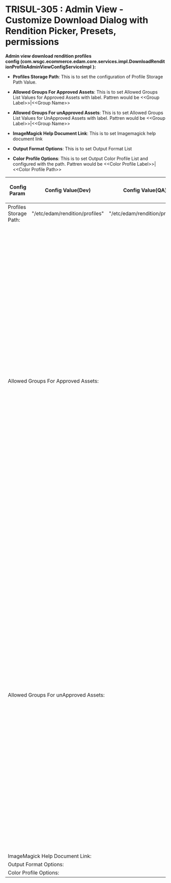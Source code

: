
    
# TRISUL-305 : Admin View - Customize Download Dialog with Rendition Picker, Presets, permissions
    
<div class="3D&quot;Section1&quot;">
        
**Admin view download rendition profiles config&nbsp;(com.wsgc.ecommerce.edam.core.services.impl.DownloadRenditionProfileAdminViewConfigServiceImpl** **):**

- **Profiles Storage Path**: This is to set the configuration of&nbsp;Profile Storage Path Value.

- **Allowed Groups For Approved Assets**: This is to set&nbsp;Allowed Groups List Values for Approved Assets with label. Pattren would be &lt;&lt;Group Label&gt;&gt;|&lt;&lt;Group Name&gt;&gt;
- **Allowed Groups For unApproved Assets**: This is to set&nbsp;Allowed Groups List Values for UnApproved Assets with label. Pattren would be &lt;&lt;Group Label&gt;&gt;|&lt;&lt;Group Name&gt;&gt;
- **ImageMagick Help Document Link**: This is to set&nbsp;Imagemagick help document link
- **Output Format Options**: This is to set&nbsp;Output Format List
- **Color Profile Options**: This is to set&nbsp;Output Color Profile List and configured with the path. Pattren would be &lt;&lt;Color Profile Label&gt;&gt;|&lt;&lt;Color Profile Path&gt;&gt;

<div class="3D&quot;table-wrap&quot;">
<table class="3D&quot;relative-table" confluencetable="" style="">
<colgroup>
<col style="">
<col style="">
<col style="">
<col style="">
<col style="">
</colgroup>
<thead>
<tr>
<th style="" class="3D&quot;confluenceTh&quot;"><p><span style="" >&nbsp;Config Param</span></p></th>
<th style="" class="3D&quot;confluenceTh&quot;"><p><span style="" >Config Value(Dev)</span></p></th>
<th style="" class="3D&quot;confluenceTh&quot;"><p><span style="" >Config Value(QA)</span></p></th>
<th style="" class="3D&quot;confluenceTh&quot;"><p><span style="" >Config Value(UAT)</span></p></th>
<th style="" class="3D&quot;confluenceTh&quot;"><p><span style="" >Config Value(PROD)</span></p></th>
</tr>
</thead>
<tbody>
<tr>
<td style="" class="3D&quot;confluenceTd&quot;">Profiles Storage Path:</td>
<td style="" class="3D&quot;confluenceTd&quot;"><p>"/etc/edam/rendition/profiles"</p></td>
<td style="" class="3D&quot;confluenceTd&quot;"><p>"/etc/edam/rendition/profiles"</p></td>
<td style="" class="3D&quot;confluenceTd&quot;"><p>"/etc/edam/rendition/profiles"</p></td>
<td style="" class="3D&quot;confluenceTd&quot;">"/etc/edam/rendition/profiles"</td>
</tr>
<tr>
<td colspan="3D&quot;1&quot;" class="3D&quot;confluenceTd&quot;">Allowed Groups For Approved Assets:</td>
<td colspan="3D&quot;1&quot;" class="3D&quot;confluenceTd&quot;">["MG:Production|APR_EDAM_DEV_MG_Production", "MG:Merchants|APR_EDAM_DEV_MG_Merchants", "MG:Creative|APR_EDAM_DEV_MG_Creative","MG:Marketing|APR_EDAM_DEV_MG_Marketing", "MG:GeneralUsers|APR_EDAM_DEV_MG_GeneralUsers", "MG:3rdPartyContributor|APR_EDAM_DEV_MG_3rdPartyContributor", "MG:Vendor|APR_EDAM_DEV_MG_Vendor", "WS:Production|APR_EDAM_DEV_WS_Production", "WS:Merchants|APR_EDAM_DEV_WS_Merchants", "WS:GeneralUsers|APR_EDAM_DEV_WS_GeneralUsers", "WS:3rdPartyContributor|APR_EDAM_DEV_WS_3rdPartyContributor", "WS:Vendors|APR_EDAM_DEV_WS_Vendors", "RJ:Production|APR_EDAM_DEV_RJ_Production", "RJ:Merchants|APR_EDAM_DEV_RJ_Merchants", "RJ:GeneralUsers|APR_EDAM_DEV_RJ_GeneralUsers", "RJ:Marketing|APR_EDAM_DEV_RJ_Marketing", "RJ:DT|APR_EDAM_DEV_RJ_DT", "RJ:RT|APR_EDAM_DEV_RJ_RT", "RJ:ViewOnly|APR_EDAM_DEV_RJ_ViewOnly", "RJ:3rdPartyContributor|APR_EDAM_DEV_RJ_3rdPartyContributor", "RJ:Vendor|APR_EDAM_DEV_RJ_Vendor", "PB:Production|APR_EDAM_DEV_PB_Production", "PB:Merchants|APR_EDAM_DEV_PB_Merchants", "PB:Separators|APR_EDAM_DEV_PB_Separators", "PB:PRSocial|APR_EDAM_DEV_PB_PRSocial", "PB:Photographers|APR_EDAM_DEV_PB_Photographers", "PB:GeneralUsers|APR_EDAM_DEV_PB_GeneralUsers", "PB:Franchise|APR_EDAM_DEV_PB_Franchise", "PK:Production|APR_EDAM_DEV_PK_Production", "PK:Merchants|APR_EDAM_DEV_PK_Merchants", "PK:Separators|APR_EDAM_DEV_PK_Separators", "PK:PRSocial|APR_EDAM_DEV_PK_PRSocial", "PK:Photographers|APR_EDAM_DEV_PK_Photographers", "PK:GeneralUsers|APR_EDAM_DEV_PK_GeneralUsers", "PK:Franchise|APR_EDAM_DEV_PK_Franchise", "PT:Production|APR_EDAM_DEV_PT_Production", "PT:Merchants|APR_EDAM_DEV_PT_Merchants", "PT:Separators|APR_EDAM_DEV_PT_Separators", "PT:PRSocial|APR_EDAM_DEV_PT_PRSocial", "PT:Photographers|APR_EDAM_DEV_PT_Photographers", "PT:GeneralUsers|APR_EDAM_DEV_PT_GeneralUsers", "PT:Franchise|APR_EDAM_DEV_PT_Franchise", "WE:ReadOnly|APR_EDAM_DEV_WE_ReadOnly", "WE:Production|APR_EDAM_DEV_WE_Production", "WE:Merchants|APR_EDAM_DEV_WE_Merchants", "WE:Separators|APR_EDAM_DEV_WE_Separators", "WE:PRSocial|APR_EDAM_DEV_WE_PRSocial", "WE:Photographers|APR_EDAM_DEV_WE_Photographers", "WE:GeneralUsers|APR_EDAM_DEV_WE_GeneralUsers", "WE:Franchise|APR_EDAM_DEV_WE_Franchise"]</td><td colspan="3D&quot;1&quot;" class="3D&quot;confluenceTd&quot;">["MG:Production|APR_EDAM_QA_MG_Production", "MG:Merchants|APR_EDAM_QA_MG_Merchants", "MG:Creative|APR_EDAM_QA_MG_Creative", "MG:Marketing|APR_EDAM_QA_MG_Marketing", "MG:GeneralUsers|APR_EDAM_QA_MG_GeneralUsers", "MG:3rdPartyContributor|APR_EDAM_QA_MG_3rdPartyContributor", "MG:Vendor|APR_EDAM_QA_MG_Vendor", "WS:Production|APR_EDAM_QA_WS_Production", "WS:Merchants|APR_EDAM_QA_WS_Merchants", "WS:GeneralUsers|APR_EDAM_QA_WS_GeneralUsers", "WS:3rdPartyContributor|APR_EDAM_QA_WS_3rdPartyContributor", "WS:Vendors|APR_EDAM_QA_WS_Vendors", "RJ:Production|APR_EDAM_QA_RJ_Production", "RJ:Merchants|APR_EDAM_QA_RJ_Merchants", "RJ:GeneralUsers|APR_EDAM_QA_RJ_GeneralUsers", "RJ:Marketing|APR_EDAM_QA_RJ_Marketing", 
"RJ:DT|APR_EDAM_QA_RJ_DT", "RJ:RT|APR_EDAM_QA_RJ_RT", "RJ:ViewOnly|APR_EDAM_QA_RJ_ViewOnly", "RJ:3rdPartyContributor|APR_EDAM_QA_RJ_3rdPartyContributor", "RJ:Vendor|APR_EDAM_QA_RJ_Vendor", "PB:Production|APR_EDAM_QA_PB_Production", "PB:Merchants|APR_EDAM_QA_PB_Merchants", "PB:Separators|APR_EDAM_QA_PB_Separators", "PB:PRSocial|APR_EDAM_QA_PB_PRSocial", "PB:Photographers|APR_EDAM_QA_PB_Photographers", "PB:GeneralUsers|APR_EDAM_QA_PB_GeneralUsers", "PB:Franchise|APR_EDAM_QA_PB_Franchise", "PK:Production|APR_EDAM_QA_PK_Production", "PK:Merchants|APR_EDAM_QA_PK_Merchants", "PK:Separators|APR_EDAM_QA_PK_Separators", "PK:PRSocial|APR_EDAM_QA_PK_PRSocial", "PK:Photographers|APR_EDAM_QA_PK_Photographers", "PK:GeneralUsers|APR_EDAM_QA_PK_GeneralUsers", "PK:Franchise|APR_EDAM_QA_PK_Franchise", "PT:Production|APR_EDAM_QA_PT_Production", "PT:Merchants|APR_EDAM_QA_PT_Merchants", "PT:Separators|APR_EDAM_QA_PT_Separators", "PT:PRSocial|APR_EDAM_QA_PT_PRSocial", "PT:Photographers|APR_EDAM_QA_PT_Photographers", "PT:GeneralUsers|APR_EDAM_QA_PT_GeneralUsers", "PT:Franchise|APR_EDAM_QA_PT_Franchise", "WE:ReadOnly|APR_EDAM_QA_WE_ReadOnly", "WE:Production|APR_EDAM_QA_WE_Production", "WE:Merchants|APR_EDAM_QA_WE_Merchants", "WE:Separators|APR_EDAM_QA_WE_Separators", "WE:PRSocial|APR_EDAM_QA_WE_PRSocial", "WE:Photographers|APR_EDAM_QA_WE_Photographers", "WE:GeneralUsers|APR_EDAM_QA_WE_GeneralUsers", "WE:Franchise|APR_EDAM_QA_WE_Franchise"]</td>
<td colspan="3D&quot;1&quot;" class="3D&quot;confluenceTd&quot;">["MG:Production|APR_EDAM_UAT_MG_Production", "MG:Merchants|APR_EDAM_UAT_MG_Merchants", "MG:Creative|APR_EDAM_UAT_MG_Creative", "MG:Marketing|APR_EDAM_UAT_MG_Marketing", "MG:GeneralUsers|APR_EDAM_UAT_MG_GeneralUsers", "MG:3rdPartyContributor|APR_EDAM_UAT_MG_3rdPartyContributor", "MG:Vendor|APR_EDAM_UAT_MG_Vendor", "WS:Production|APR_EDAM_UAT_WS_Production", "WS:Merchants|APR_EDAM_UAT_WS_Merchants", "WS:GeneralUsers|APR_EDAM_UAT_WS_GeneralUsers", "WS:3rdPartyContributor|APR_EDAM_UAT_WS_3rdPartyContributor", "WS:Vendors|APR_EDAM_UAT_WS_Vendors", "RJ:Production|APR_EDAM_UAT_RJ_Production", "RJ:Merchants|APR_EDAM_UAT_RJ_Merchants", "RJ:GeneralUsers|APR_EDAM_UAT_RJ_GeneralUsers", "RJ:Marketing|APR_EDAM_UAT_RJ_Marketing", "RJ:DT|APR_EDAM_UAT_RJ_DT", "RJ:RT|APR_EDAM_UAT_RJ_RT", "RJ:ViewOnly|APR_EDAM_UAT_RJ_ViewOnly", "RJ:3rdPartyContributor|APR_EDAM_UAT_RJ_3rdPartyContributor", "RJ:Vendor|APR_EDAM_UAT_RJ_Vendor", "PB:Production|APR_EDAM_UAT_PB_Production", "PB:Merchants|APR_EDAM_UAT_PB_Merchants", "PB:Separators|APR_EDAM_UAT_PB_Separators", "PB:PRSocial|APR_EDAM_UAT_PB_PRSocial", "PB:Photographers|APR_EDAM_UAT_PB_Photographers", "PB:GeneralUsers|APR_EDAM_UAT_PB_GeneralUsers", "PB:Franchise|APR_EDAM_UAT_PB_Franchise", "PK:Production|APR_EDAM_UAT_PK_Production", "PK:Merchants|APR_EDAM_UAT_PK_Merchants", "PK:Separators|APR_EDAM_UAT_PK_Separators", "PK:PRSocial|APR_EDAM_UAT_PK_PRSocial", "PK:Photographers|APR_EDAM_UAT_PK_Photographers", "PK:GeneralUsers|APR_EDAM_UAT_PK_GeneralUsers", "PK:Franchise|APR_EDAM_UAT_PK_Franchise", "PT:Production|APR_EDAM_UAT_PT_Production", "PT:Merchants|APR_EDAM_UAT_PT_Merchants", "PT:Separators|APR_EDAM_UAT_PT_Separators", "PT:PRSocial|APR_EDAM_UAT_PT_PRSocial", "PT:Photographers|APR_EDAM_UAT_PT_Photographers", "PT:GeneralUsers|APR_EDAM_UAT_PT_GeneralUsers", "PT:Franchise|APR_EDAM_UAT_PT_Franchise", "WE:ReadOnly|APR_EDAM_UAT_WE_ReadOnly", "WE:Production|APR_EDAM_UAT_WE_Production", "WE:Merchants|APR_EDAM_UAT_WE_Merchants", "WE:Separators|APR_EDAM_UAT_WE_Separators", "WE:PRSocial|APR_EDAM_UAT_WE_PRSocial", "WE:Photographers|APR_EDAM_UAT_WE_Photographers", "WE:GeneralUsers|APR_EDAM_UAT_WE_GeneralUsers", "WE:Franchise|APR_EDAM_UAT_WE_Franchise"]</td>
<td colspan="3D&quot;1&quot;" class="3D&quot;confluenceTd&quot;">["MG:Production|APR_EDAMMG_Production", "MG:Merchants|APR_EDAMMG_Merchants", "MG:Creative|APR_EDAMMG_Creative", "MG:Marketing|APR_EDAMMG_Marketing", "MG:GeneralUsers|APR_EDAMMG_GeneralUsers", "MG:3rdPartyContributor|APR_EDAMMG_3rdPartyContributor", "MG:Vendor|APR_EDAMMG_Vendor", "WS:Production|APR_EDAMWS_Production", "WS:Merchants|APR_EDAMWS_Merchants", "WS:GeneralUsers|APR_EDAMWS_GeneralUsers", "WS:3rdPartyContributor|APR_EDAMWS_3rdPartyContributor", "WS:Vendors|APR_EDAMWS_Vendors", "RJ:Production|APR_EDAMRJ_Production", "RJ:Merchants|APR_EDAMRJ_Merchants", "RJ:GeneralUsers|APR_EDAMRJ_GeneralUsers", "RJ:Marketing|APR_EDAMRJ_Marketing", "RJ:DT|APR_EDAMRJ_DT", "RJ:RT|APR_EDAMRJ_RT", "RJ:ViewOnly|APR_EDAMRJ_ViewOnly", "RJ:3rdPartyContributor|APR_EDAMRJ_3rdPartyContributor", "RJ:Vendor|APR_EDAMRJ_Vendor", "PB:Production|APR_EDAMPB_Production", "PB:Merchants|APR_EDAMPB_Merchants", "PB:Separators|APR_EDAMPB_Separators", "PB:PRSocial|APR_EDAMPB_PRSocial", "PB:Photographers|APR_EDAMPB_Photographers", "PB:GeneralUsers|APR_EDAMPB_GeneralUsers", "PB:Franchise|APR_EDAMPB_Franchise", "PK:Production|APR_EDAMPK_Production", "PK:Merchants|APR_EDAMPK_Merchants", "PK:Separators|APR_EDAMPK_Separators", "PK:PRSocial|APR_EDAMPK_PRSocial", "PK:Photographers|APR_EDAMPK_Photographers", "PK:GeneralUsers|APR_EDAMPK_GeneralUsers", "PK:Franchise|APR_EDAMPK_Franchise", "PT:Production|APR_EDAMPT_Production", "PT:Merchants|APR_EDAMPT_Merchants", "PT:Separators|APR_EDAMPT_Separators", "PT:PRSocial|APR_EDAMPT_PRSocial", "PT:Photographers|APR_EDAMPT_Photographers", "PT:GeneralUsers|APR_EDAMPT_GeneralUsers", "PT:Franchise|APR_EDAMPT_Franchise", "WE:ReadOnly|APR_EDAMWE_ReadOnly", "WE:Production|APR_EDAMWE_Production", "WE:Merchants|APR_EDAMWE_Merchants", "WE:Separators|APR_EDAMWE_Separators", "WE:PRSocial|APR_EDAMWE_PRSocial", "WE:Photographers|APR_EDAMWE_Photographers", "WE:GeneralUsers|APR_EDAMWE_GeneralUsers", "WE:Franchise|APR_EDAMWE_Franchise"]</td>
</tr>
<tr>
<td colspan="3D&quot;1&quot;" class="3D&quot;confluenceTd&quot;">Allowed Groups For unApproved Assets:</td>
<td colspan="3D&quot;1&quot;" class="3D&quot;confluenceTd&quot;">["MG:Production|APR_EDAM_DEV_MG_Production", "MG:Merchants|APR_EDAM_DEV_MG_Merchants", "MG:Creative|APR_EDAM_DEV_MG_Creative","MG:Marketing|APR_EDAM_DEV_MG_Marketing", "MG:GeneralUsers|APR_EDAM_DEV_MG_GeneralUsers", "MG:3rdPartyContributor|APR_EDAM_DEV_MG_3rdPartyContributor", "MG:Vendor|APR_EDAM_DEV_MG_Vendor", "WS:Production|APR_EDAM_DEV_WS_Production", "WS:Merchants|APR_EDAM_DEV_WS_Merchants", "WS:GeneralUsers|APR_EDAM_DEV_WS_GeneralUsers", "WS:3rdPartyContributor|APR_EDAM_DEV_WS_3rdPartyContributor", "WS:Vendors|APR_EDAM_DEV_WS_Vendors", "RJ:Production|APR_EDAM_DEV_RJ_Production", "RJ:Merchants|APR_EDAM_DEV_RJ_Merchants", "RJ:GeneralUsers|APR_EDAM_DEV_RJ_GeneralUsers", "RJ:Marketing|APR_EDAM_DEV_RJ_Marketing", "RJ:DT|APR_EDAM_DEV_RJ_DT", "RJ:RT|APR_EDAM_DEV_RJ_RT", "RJ:ViewOnly|APR_EDAM_DEV_RJ_ViewOnly", "RJ:3rdPartyContributor|APR_EDAM_DEV_RJ_3rdPartyContributor", "RJ:Vendor|APR_EDAM_DEV_RJ_Vendor", "PB:Production|APR_EDAM_DEV_PB_Production", "PB:Merchants|APR_EDAM_DEV_PB_Merchants", "PB:Separators|APR_EDAM_DEV_PB_Separators", "PB:PRSocial|APR_EDAM_DEV_PB_PRSocial", "PB:Photographers|APR_EDAM_DEV_PB_Photographers", "PB:GeneralUsers|APR_EDAM_DEV_PB_GeneralUsers", "PB:Franchise|APR_EDAM_DEV_PB_Franchise", "PK:Production|APR_EDAM_DEV_PK_Production", "PK:Merchants|APR_EDAM_DEV_PK_Merchants", "PK:Separators|APR_EDAM_DEV_PK_Separators", "PK:PRSocial|APR_EDAM_DEV_PK_PRSocial", "PK:Photographers|APR_EDAM_DEV_PK_Photographers", "PK:GeneralUsers|APR_EDAM_DEV_PK_GeneralUsers", "PK:Franchise|APR_EDAM_DEV_PK_Franchise", "PT:Production|APR_EDAM_DEV_PT_Production", "PT:Merchants|APR_EDAM_DEV_PT_Merchants", "PT:Separators|APR_EDAM_DEV_PT_Separators", "PT:PRSocial|APR_EDAM_DEV_PT_PRSocial", "PT:Photographers|APR_EDAM_DEV_PT_Photographers", "PT:GeneralUsers|APR_EDAM_DEV_PT_GeneralUsers", "PT:Franchise|APR_EDAM_DEV_PT_Franchise", "WE:ReadOnly|APR_EDAM_DEV_WE_ReadOnly", "WE:Production|APR_EDAM_DEV_WE_Production", "WE:Merchants|APR_EDAM_DEV_WE_Merchants", "WE:Separators|APR_EDAM_DEV_WE_Separators", "WE:PRSocial|APR_EDAM_DEV_WE_PRSocial", "WE:Photographers|APR_EDAM_DEV_WE_Photographers", "WE:GeneralUsers|APR_EDAM_DEV_WE_GeneralUsers", "WE:Franchise|APR_EDAM_DEV_WE_Franchise"]</td>
<td colspan="3D&quot;1&quot;" class="3D&quot;confluenceTd&quot;">["MG:Production|APR_EDAM_QA_MG_Production", "MG:Merchants|APR_EDAM_QA_MG_Merchants", "MG:Creative|APR_EDAM_QA_MG_Creative", "MG:Marketing|APR_EDAM_QA_MG_Marketing", "MG:GeneralUsers|APR_EDAM_QA_MG_GeneralUsers", "MG:3rdPartyContributor|APR_EDAM_QA_MG_3rdPartyContributor", "MG:Vendor|APR_EDAM_QA_MG_Vendor", "WS:Production|APR_EDAM_QA_WS_Production", "WS:Merchants|APR_EDAM_QA_WS_Merchants", "WS:GeneralUsers|APR_EDAM_QA_WS_GeneralUsers", "WS:3rdPartyContributor|APR_EDAM_QA_WS_3rdPartyContributor", "WS:Vendors|APR_EDAM_QA_WS_Vendors", "RJ:Production|APR_EDAM_QA_RJ_Production", "RJ:Merchants|APR_EDAM_QA_RJ_Merchants", "RJ:GeneralUsers|APR_EDAM_QA_RJ_GeneralUsers", "RJ:Marketing|APR_EDAM_QA_RJ_Marketing", "RJ:DT|APR_EDAM_QA_RJ_DT", "RJ:RT|APR_EDAM_QA_RJ_RT", "RJ:ViewOnly|APR_EDAM_QA_RJ_ViewOnly", "RJ:3rdPartyContributor|APR_EDAM_QA_RJ_3rdPartyContributor", "RJ:Vendor|APR_EDAM_QA_RJ_Vendor", "PB:Production|APR_EDAM_QA_PB_Production", "PB:Merchants|APR_EDAM_QA_PB_Merchants", "PB:Separators|APR_EDAM_QA_PB_Separators", "PB:PRSocial|APR_EDAM_QA_PB_PRSocial", "PB:Photographers|APR_EDAM_QA_PB_Photographers", "PB:GeneralUsers|APR_EDAM_QA_PB_GeneralUsers", "PB:Franchise|APR_EDAM_QA_PB_Franchise", "PK:Production|APR_EDAM_QA_PK_Production", "PK:Merchants|APR_EDAM_QA_PK_Merchants", "PK:Separators|APR_EDAM_QA_PK_Separators", "PK:PRSocial|APR_EDAM_QA_PK_PRSocial", "PK:Photographers|APR_EDAM_QA_PK_Photographers", "PK:GeneralUsers|APR_EDAM_QA_PK_GeneralUsers", "PK:Franchise|APR_EDAM_QA_PK_Franchise", "PT:Production|APR_EDAM_QA_PT_Production", "PT:Merchants|APR_EDAM_QA_PT_Merchants", "PT:Separators|APR_EDAM_QA_PT_Separators", "PT:PRSocial|APR_EDAM_QA_PT_PRSocial", "PT:Photographers|APR_EDAM_QA_PT_Photographers", "PT:GeneralUsers|APR_EDAM_QA_PT_GeneralUsers", "PT:Franchise|APR_EDAM_QA_PT_Franchise", "WE:ReadOnly|APR_EDAM_QA_WE_ReadOnly", "WE:Production|APR_EDAM_QA_WE_Production", "WE:Merchants|APR_EDAM_QA_WE_Merchants", "WE:Separators|APR_EDAM_QA_WE_Separators", "WE:PRSocial|APR_EDAM_QA_WE_PRSocial", "WE:Photographers|APR_EDAM_QA_WE_Photographers", "WE:GeneralUsers|APR_EDAM_QA_WE_GeneralUsers", "WE:Franchise|APR_EDAM_QA_WE_Franchise"]</td>
<td colspan="3D&quot;1&quot;" class="3D&quot;confluenceTd&quot;">["MG:Production|APR_EDAM_UAT_MG_Production", "MG:Merchants|APR_EDAM_UAT_MG_Merchants", "MG:Creative|APR_EDAM_UAT_MG_Creative", "MG:Marketing|APR_EDAM_UAT_MG_Marketing", "MG:GeneralUsers|APR_EDAM_UAT_MG_GeneralUsers", "MG:3rdPartyContributor|APR_EDAM_UAT_MG_3rdPartyContributor", "MG:Vendor|APR_EDAM_UAT_MG_Vendor", "WS:Production|APR_EDAM_UAT_WS_Production", "WS:Merchants|APR_EDAM_UAT_WS_Merchants", "WS:GeneralUsers|APR_EDAM_UAT_WS_GeneralUsers", "WS:3rdPartyContributor|APR_EDAM_UAT_WS_3rdPartyContributor", "WS:Vendors|APR_EDAM_UAT_WS_Vendors", "RJ:Production|APR_EDAM_UAT_RJ_Production", "RJ:Merchants|APR_EDAM_UAT_RJ_Merchants", "RJ:GeneralUsers|APR_EDAM_UAT_RJ_GeneralUsers", "RJ:Marketing|APR_EDAM_UAT_RJ_Marketing", "RJ:DT|APR_EDAM_UAT_RJ_DT", "RJ:RT|APR_EDAM_UAT_RJ_RT", "RJ:ViewOnly|APR_EDAM_UAT_RJ_ViewOnly", "RJ:3rdPartyContributor|APR_EDAM_UAT_RJ_3rdPartyContributor", "RJ:Vendor|APR_EDAM_UAT_RJ_Vendor", "PB:Production|APR_EDAM_UAT_PB_Production", "PB:Merchants|APR_EDAM_UAT_PB_Merchants", "PB:Separators|APR_EDAM_UAT_PB_Separators", "PB:PRSocial|APR_EDAM_UAT_PB_PRSocial", "PB:Photographers|APR_EDAM_UAT_PB_Photographers", "PB:GeneralUsers|APR_EDAM_UAT_PB_GeneralUsers", "PB:Franchise|APR_EDAM_UAT_PB_Franchise", "PK:Production|APR_EDAM_UAT_PK_Production", "PK:Merchants|APR_EDAM_UAT_PK_Merchants", "PK:Separators|APR_EDAM_UAT_PK_Separators", "PK:PRSocial|APR_EDAM_UAT_PK_PRSocial", "PK:Photographers|APR_EDAM_UAT_PK_Photographers", "PK:GeneralUsers|APR_EDAM_UAT_PK_GeneralUsers", "PK:Franchise|APR_EDAM_UAT_PK_Franchise", "PT:Production|APR_EDAM_UAT_PT_Production", "PT:Merchants|APR_EDAM_UAT_PT_Merchants", "PT:Separators|APR_EDAM_UAT_PT_Separators", "PT:PRSocial|APR_EDAM_UAT_PT_PRSocial", "PT:Photographers|APR_EDAM_UAT_PT_Photographers", "PT:GeneralUsers|APR_EDAM_UAT_PT_GeneralUsers", "PT:Franchise|APR_EDAM_UAT_PT_Franchise", "WE:ReadOnly|APR_EDAM_UAT_WE_ReadOnly", "WE:Production|APR_EDAM_UAT_WE_Production", "WE:Merchants|APR_EDAM_UAT_WE_Merchants", "WE:Separators|APR_EDAM_UAT_WE_Separators", "WE:PRSocial|APR_EDAM_UAT_WE_PRSocial", "WE:Photographers|APR_EDAM_UAT_WE_Photographers", "WE:GeneralUsers|APR_EDAM_UAT_WE_GeneralUsers", "WE:Franchise|APR_EDAM_UAT_WE_Franchise"]</td>
<td colspan="3D&quot;1&quot;" class="3D&quot;confluenceTd&quot;">["MG:Production|APR_EDAMMG_Production", "MG:Merchants|APR_EDAMMG_Merchants", "MG:Creative|APR_EDAMMG_Creative", "MG:Marketing|APR_EDAMMG_Marketing", "MG:GeneralUsers|APR_EDAMMG_GeneralUsers", "MG:3rdPartyContributor|APR_EDAMMG_3rdPartyContributor", "MG:Vendor|APR_EDAMMG_Vendor", "WS:Production|APR_EDAMWS_Production", "WS:Merchants|APR_EDAMWS_Merchants", "WS:GeneralUsers|APR_EDAMWS_GeneralUsers", "WS:3rdPartyContributor|APR_EDAMWS_3rdPartyContributor", "WS:Vendors|APR_EDAMWS_Vendors", "RJ:Production|APR_EDAMRJ_Production", "RJ:Merchants|APR_EDAMRJ_Merchants", "RJ:GeneralUsers|APR_EDAMRJ_GeneralUsers", "RJ:Marketing|APR_EDAMRJ_Marketing", "RJ:DT|APR_EDAMRJ_DT", "RJ:RT|APR_EDAMRJ_RT", "RJ:ViewOnly|APR_EDAMRJ_ViewOnly", "RJ:3rdPartyContributor|APR_EDAMRJ_3rdPartyContributor", "RJ:Vendor|APR_EDAMRJ_Vendor", "PB:Production|APR_EDAMPB_Production", "PB:Merchants|APR_EDAMPB_Merchants", "PB:Separators|APR_EDAMPB_Separators", "PB:PRSocial|APR_EDAMPB_PRSocial", "PB:Photographers|APR_EDAMPB_Photographers", "PB:GeneralUsers|APR_EDAMPB_GeneralUsers", "PB:Franchise|APR_EDAMPB_Franchise", "PK:Production|APR_EDAMPK_Production", "PK:Merchants|APR_EDAMPK_Merchants", "PK:Separators|APR_EDAMPK_Separators", "PK:PRSocial|APR_EDAMPK_PRSocial", "PK:Photographers|APR_EDAMPK_Photographers", "PK:GeneralUsers|APR_EDAMPK_GeneralUsers", "PK:Franchise|APR_EDAMPK_Franchise", "PT:Production|APR_EDAMPT_Production", "PT:Merchants|APR_EDAMPT_Merchants", "PT:Separators|APR_EDAMPT_Separators", "PT:PRSocial|APR_EDAMPT_PRSocial", "PT:Photographers|APR_EDAMPT_Photographers", "PT:GeneralUsers|APR_EDAMPT_GeneralUsers", "PT:Franchise|APR_EDAMPT_Franchise", "WE:ReadOnly|APR_EDAMWE_ReadOnly", "WE:Production|APR_EDAMWE_Production", "WE:Merchants|APR_EDAMWE_Merchants", "WE:Separators|APR_EDAMWE_Separators", "WE:PRSocial|APR_EDAMWE_PRSocial", "WE:Photographers|APR_EDAMWE_Photographers", "WE:GeneralUsers|APR_EDAMWE_GeneralUsers", "WE:Franchise|APR_EDAMWE_Franchise"]</td>
</tr>
<tr>
<td colspan="3D&quot;1&quot;" class="3D&quot;confluenceTd&quot;">ImageMagick Help Document Link:
</td><td colspan="3D&quot;1&quot;" class="3D&quot;confluenceTd&quot;">"https://imagemagick.org/script/command-line-tools.php"</td>
<td colspan="3D&quot;1&quot;" class="3D&quot;confluenceTd&quot;">"https://imagemagick.org/script/command-line-tools.php"</td>
<td colspan="3D&quot;1&quot;" class="3D&quot;confluenceTd&quot;">"https://imagemagick.org/script/command-line-tools.php"</td>
<td colspan="3D&quot;1&quot;" class="3D&quot;confluenceTd&quot;">"https://imagemagick.org/script/command-line-tools.php"</td>
</tr>
<tr>
<td colspan="3D&quot;1&quot;" class="3D&quot;confluenceTd&quot;">Output Format Options:</td>
<td colspan="3D&quot;1&quot;" class="3D&quot;confluenceTd&quot;">["JPEG"]</td>
<td colspan="3D&quot;1&quot;" class="3D&quot;confluenceTd&quot;">["JPEG"]</td>
<td colspan="3D&quot;1&quot;" class="3D&quot;confluenceTd&quot;">["JPEG"]</td>
<td colspan="3D&quot;1&quot;" class="3D&quot;confluenceTd&quot;">["JPEG"]</td>
</tr>
<tr>
<td colspan="3D&quot;1&quot;" class="3D&quot;confluenceTd&quot;">Color Profile Options:</td>
<td colspan="3D&quot;1&quot;" class="3D&quot;confluenceTd&quot;">["ICC\ 2014|/etc/ImageMagick-6/sRGB2014.icc"]</td>
<td colspan="3D&quot;1&quot;" class="3D&quot;confluenceTd&quot;">["ICC\ 2014|/etc/ImageMagick-6/sRGB2014.icc"]</td>
<td colspan="3D&quot;1&quot;" class="3D&quot;confluenceTd&quot;">["ICC\ 2014|/etc/ImageMagick-6/sRGB2014.icc"]</td>
<td colspan="3D&quot;1&quot;" class="3D&quot;confluenceTd&quot;">["ICC\ 2014|/etc/ImageMagick-6/sRGB2014.icc"]</td>
</tr>
</tbody>
</table>
</div>
    </div>



